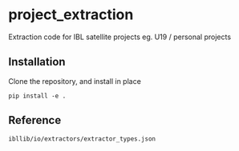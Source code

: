 # project_extraction
Extraction code for IBL satellite projects eg. U19 / personal projects

## Installation
Clone the repository, and install in place
```
pip install -e .
```

## Reference
`ibllib/io/extractors/extractor_types.json`
